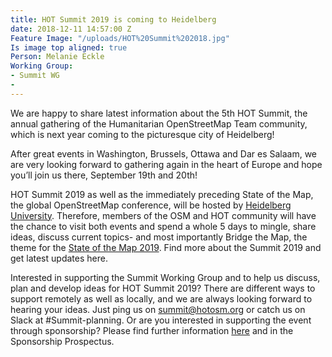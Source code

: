 ```yaml
---
title: HOT Summit 2019 is coming to Heidelberg
date: 2018-12-11 14:57:00 Z
Feature Image: "/uploads/HOT%20Summit%202018.jpg"
Is image top aligned: true
Person: Melanie Eckle
Working Group:
- Summit WG
- 
---
```


We are happy to share latest information about the 5th HOT Summit, the annual gathering of the Humanitarian OpenStreetMap Team community, which is next year coming to the picturesque city of Heidelberg!

After great events in Washington, Brussels, Ottawa and Dar es Salaam, we are very looking forward to gathering again in the heart of Europe and hope you’ll join us there, September 19th and 20th!

HOT Summit 2019 as well as the immediately preceding State of the Map, the global OpenStreetMap conference, will be hosted by [Heidelberg University](https://www.geog.uni-heidelberg.de/gis/index_en.html). Therefore, members of the OSM and HOT community will have the chance to visit both events and spend a whole 5 days to mingle, share ideas, discuss current topics- and most importantly Bridge the Map, the theme for the [State of the Map 2019](https://2019.stateofthemap.org/). Find more about the Summit 2019 and get latest updates here.

Interested in supporting the Summit Working Group and to help us discuss, plan and develop ideas for HOT Summit 2019? There are different ways to support remotely as well as locally, and we are always looking forward to hearing your ideas. Just ping us on summit@hotosm.org or catch us on Slack at #Summit-planning.
Or are you interested in supporting the event through sponsorship? Please find further information [here](http://summit2019.hotosm.org/sponsorship/) and in the Sponsorship Prospectus.  

